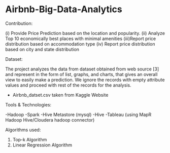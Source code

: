 # Airbnb-Big-Data-Analytics

Contribution:

(i) Provide Price Prediction based on the location and popularity.
(ii) Analyze Top 10 economically best places with minimal amenities
(iii)Report price distribution based on accommodation type
(iv) Report price distribution based on city and state distribution

Dataset:

The project analyzes the data from dataset obtained from web source [3] and represent in the form of list, graphs, and charts, that gives an overall view to easily make a prediction. We ignore the records with empty attribute values and proceed with rest of the records for the analysis.

- Airbnb_datset.csv taken from Kaggle Website

Tools & Technologies:

-Hadoop 
-Spark
-Hive Metastore (mysql)
-Hive
-Tableau (using MapR Hadoop Hive/Cloudera hadoop connector)

Algorithms used:

1. Top-k Algorithm
2. Linear Regression Algorithm

